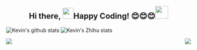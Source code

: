 
<!--
**lonelygo/lonelygo** is a ✨ _special_ ✨ repository because its `README.md` (this file) appears on your GitHub profile.

Here are some ideas to get you started:

- 🔭 I’m currently working on ...
- 🌱 I’m currently learning ...
- 👯 I’m looking to collaborate on ...
- 🤔 I’m looking for help with ...
- 💬 Ask me about ...
- 📫 How to reach me: ...
- 😄 Pronouns: ...
- ⚡ Fun fact: ...
-->

<h2 align="center"><b>Hi there, </b><img src="https://raw.githubusercontent.com/iampavangandhi/iampavangandhi/master/gifs/Hi.gif" width="30px"><b>Happy Coding! 😊😊😊</b><img src="https://media.giphy.com/media/WUlplcMpOCEmTGBtBW/giphy.gif" width="35px"></h2>


![Kevin's github stats](https://github-readme-stats.vercel.app/api?username=lonelygo&show_icons=true&theme=dracula&title_color=fff&icon_color=79ff97&text_color=9f9f9f&bg_color=151515)
![Kevin's Zhihu stats](https://stats.justsong.cn/api/zhihu?username=lonelygo&title_color=fff&icon_color=79ff97&text_color=9f9f9f&bg_color=151515)
<!--
<img align="right" alt="GIF" src="https://media.giphy.com/media/iIqmM5tTjmpOB9mpbn/giphy.gif" width="330px" />
-->

<a href="https://github.com/lonelygo/Shift-AI-models-to-real-world-products">
  <img align="left" src="https://github-readme-stats.vercel.app/api/pin/?username=lonelygo&repo=Shift-AI-models-to-real-world-products" />
</a>
<a href="https://github.com/lonelygo/container_detection">
  <img align="right" src="https://github-readme-stats.vercel.app/api/pin/?username=lonelygo&repo=container_detection" />
</a>

